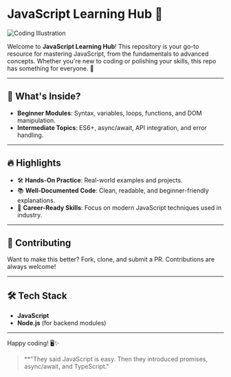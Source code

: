 # JavaScript Learning Hub 🚀

![Coding Illustration](https://media2.dev.to/dynamic/image/width=1000,height=420,fit=cover,gravity=auto,format=auto/https%3A%2F%2Fthepracticaldev.s3.amazonaws.com%2Fi%2F3bauhrfpqexzl59aszn1.png)

Welcome to **JavaScript Learning Hub**! This repository is your go-to resource for mastering JavaScript, from the fundamentals to advanced concepts. Whether you're new to coding or polishing your skills, this repo has something for everyone. 🌟

---

## 🧩 What's Inside?
- **Beginner Modules**: Syntax, variables, loops, functions, and DOM manipulation.
- **Intermediate Topics**: ES6+, async/await, API integration, and error handling.


---

## 🔥 Highlights
- 🛠 **Hands-On Practice**: Real-world examples and projects.
- 📚 **Well-Documented Code**: Clean, readable, and beginner-friendly explanations.
- 🚀 **Career-Ready Skills**: Focus on modern JavaScript techniques used in industry.

---

## 🤝 Contributing
Want to make this better? 
Fork, clone, and submit a PR. Contributions are always welcome! 

---

## 🛠 Tech Stack
- **JavaScript**
- **Node.js** (for backend modules)

---

Happy coding! 🖥️✨  
> **"They said JavaScript is easy. Then they introduced promises, async/await, and TypeScript." 
